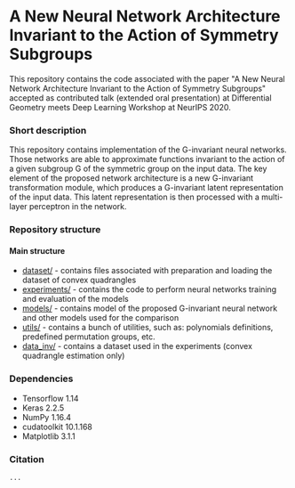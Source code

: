 # A New Neural Network Architecture Invariant to the Action of Symmetry Subgroups

This repository contains the code associated with the paper "A New Neural Network Architecture Invariant to the Action of Symmetry Subgroups" accepted as contributed talk (extended oral presentation) at Differential Geometry meets Deep Learning Workshop at NeurIPS 2020.

### Short description
This repository contains implementation of the G-invariant neural networks.
Those networks are able to approximate functions invariant to the action of a given subgroup G
of the symmetric group on the input data.
The key element of the proposed network architecture is a new G-invariant transformation module,
which produces a G-invariant latent representation of the input data.
This latent representation is then processed with a multi-layer perceptron in the network.

### Repository structure

#### Main structure
* [dataset/](dataset/) - contains files associated with preparation and loading the dataset of convex quadrangles
* [experiments/](experiments/) - contains the code to perform neural networks training and evaluation of the models
* [models/](models/) - contains model of the proposed G-invariant neural network and other models used for the comparison
* [utils/](utils/) - contains a bunch of utilities, such as: polynomials definitions, predefined permutation groups, etc.
* [data_inv/](data_inv/) - contains a dataset used in the experiments (convex quadrangle estimation only)


### Dependencies
* Tensorflow 1.14
* Keras 2.2.5
* NumPy 1.16.4
* cudatoolkit 10.1.168
* Matplotlib 3.1.1


### Citation
```
...
```



